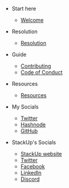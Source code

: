 <!-- docs/_sidebar.md -->

- Start here 
  - [Welcome](/#Welcome)

- Resolution
  - [Resolution](Stackies.md)

- Guide

  - [Contributing](CONTRIBUTING.md)
  - [Code of Conduct](CODE_OF_CONDUCT.md)

- Resources

  - [Resources](RESOURCES.md)

- My Socials

  - [Twitter](https://twitter.com/abbeywilltech)
  - [Hashnode](https://abbeywillblog.hashnode.dev/)
  - [GitHub](https://github.com/AbbeyIT)

- StackUp's Socials

  - [StackUp website](https://app.stackup.dev/)
  - [Twitter](https://twitter.com/StackUpHQ)
  - [Facebook](https://www.facebook.com/StackUpHQ)
  - [LinkedIn](https://www.linkedin.com/company/stackupofficial/)
  - [Discord](https://discord.gg/3x3h2z6A63) 